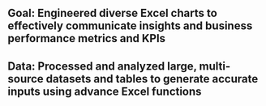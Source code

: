 ## Goal: Engineered diverse Excel charts to effectively communicate insights and business performance metrics and KPIs
## Data: Processed and analyzed large, multi-source datasets and tables to generate accurate inputs using advance Excel functions
